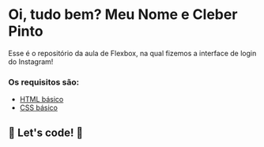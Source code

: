 # Oi, tudo bem? Meu Nome e Cleber Pinto

Esse é o repositório da aula de Flexbox, na qual fizemos a interface de login do Instagram! 

### Os requisitos são:

* [HTML básico](https://www.w3schools.com/html/)
* [CSS básico](https://developer.mozilla.org/pt-BR/docs/Web/CSS)

## 🚀 Let's code! 🚀

